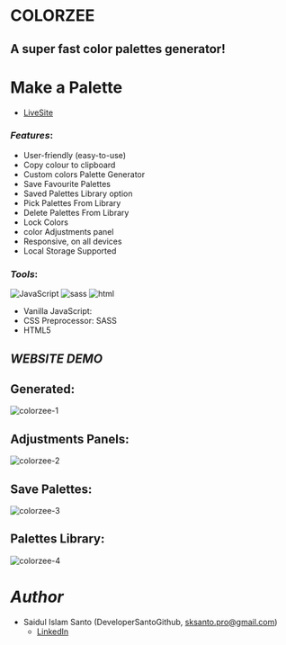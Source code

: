 # COLORZEE
## A super fast color palettes generator!
# Make a Palette

- [LiveSite](https://colorzee.netlify.app/)

### *Features*:

* User-friendly (easy-to-use)
* Copy colour to clipboard
* Custom colors Palette Generator
* Save Favourite Palettes
* Saved Palettes Library option
* Pick Palettes From Library
* Delete Palettes From Library
* Lock Colors 
* color Adjustments panel
* Responsive, on all devices
* Local Storage Supported

### *Tools*: 
![JavaScript](https://user-images.githubusercontent.com/72430572/208607054-2eb2d630-61ab-4ba5-a41e-db74245806ec.png)
![sass](https://user-images.githubusercontent.com/72430572/208606358-d8300af5-59b4-45fe-8c7f-4bbc9fd5039c.png)
![html](https://user-images.githubusercontent.com/72430572/208606664-b2c0a15c-e3be-4864-953a-cb2672851d36.png)
</br>
* Vanilla JavaScript: 
* CSS Preprocessor: SASS 
* HTML5




## *WEBSITE DEMO*
## Generated:
![colorzee-1](https://user-images.githubusercontent.com/72430572/208599731-f4fb6655-d475-41ef-88e3-0f5334e4cde9.png)
## Adjustments Panels:
![colorzee-2](https://user-images.githubusercontent.com/72430572/208599779-77ac0d5e-b40b-4b5b-b2ed-32c6c28d2500.png)
## Save Palettes:
![colorzee-3](https://user-images.githubusercontent.com/72430572/208599788-26ac3295-8f0e-4259-a80b-0ae60f9afc49.png)
## Palettes Library:
![colorzee-4](https://user-images.githubusercontent.com/72430572/208599794-d810d7d5-0532-4caa-b7ee-2b159cd44d0e.png)

# *Author*

* Saidul Islam Santo (DeveloperSantoGithub, sksanto.pro@gmail.com)
  - [LinkedIn](https://www.linkedin.com/in/saidul-islam-santo/)
